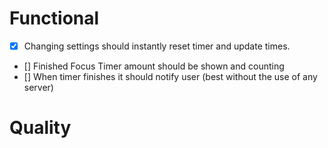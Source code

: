 # Functional

- [x] Changing settings should instantly reset timer and update times.
- [] Finished Focus Timer amount should be shown and counting
- [] When timer finishes it should notify user (best without the use of any server)

# Quality
